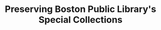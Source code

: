 ---
layout: bos_content
permalink: /featured-analysis/arts-preserving-bpl-special-collections/
title: Preserving Boston Public Library's Special Collections
components:
- breadcrumbs:
  - title: Home
    url: "/"
  - title: Budget
    url: "/budget"
  - title: Featured Analysis
    url: "/featured-analysis/"
  - current: Preserving Boston Public Library's Special Collections
  - published: 4/13/17
- intro:
  - title: Preserving Boston Public Library's special collections
    short_desc: >
      The City will launch a major capital project in FY18 to help preserve the 
      Library’s valuable and historic special collections in rare books and 
      manuscripts. 
    description: >
      This $15.7 million project will begin with the inventory of the Central 
      Library in Copley Square’s Rare Books & Manuscripts Department’s nearly 
      250,000 rare books and one million manuscripts. 
    sidebar_menu: true
- text_block:
  - title: Investment in rare books
    body: >
      Over the course of the next two years, the Rare Books Department will receive 
      major environmental and mechanical improvements to better regulate temperature 
      and humidity control of the department’s collection storage areas, staff spaces, 
      conservation lab, and public reading room. Ultimately, the project will increase 
      accessibility to the Library’s rare books and manuscripts and ensure the 
      collections will be preserved for the future. <blockquote>The project continues the 
      City and the Library’s renewed commitment to improve intellectual control, 
      custodianship, and security of its special collections.</blockquote>
- grid:
  - grid_title: More budget analysis
  - title: Handy dandy title
    body: >
      Tempting copy that would make someone click this featured analysis card.
    img: https://www.boston.gov/sites/default/files/styles/grid_card_image/public/allston2.jpg?itok=jMsIfnJ6
    link: /#/
  - title: This one's witty, too
    body: >
      Tempting copy that would make someone click this featured analysis card.
    img: https://www.boston.gov/sites/default/files/styles/grid_card_image/public/backbay5.jpg?itok=sA4Mz_05
    link: /#/
  - title: Rumple Stiltskin
    body: >
      Tempting copy that would make someone click this featured analysis card.
    img: https://www.boston.gov/sites/default/files/styles/grid_card_image/public/bayvillage3.jpg?itok=iDf79UIP
    link: /#/
---